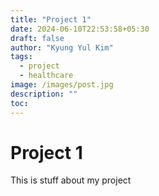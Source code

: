 ```yaml
---
title: "Project 1"
date: 2024-06-10T22:53:58+05:30
draft: false
author: "Kyung Yul Kim"
tags:
  - project
  - healthcare
image: /images/post.jpg
description: ""
toc: 
---
```


# Project 1

This is stuff about my project